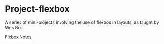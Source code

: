 # Project-flexbox

A series of mini-projects involving the use of flexbox in layouts, as taught by Wes Bos.

[Flxbox Notes](http://thesagittariusme.blogspot.com/search/label/flexbox)
